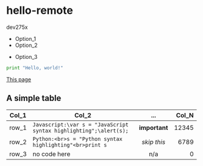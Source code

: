 # hello-remote
dev275x

* Option_1
* Option_2
- Option_3

```python
print "Hello, world!"
```

[This page](https://github.com/andrewha/hello-remote/blob/master/README.md)

A simple table
---

| Col_1 | Col_2 | ... | Col_N |
| --- | --- | :---: | ---: |
| row_1 | `Javascript:\var s = "JavaScript syntax highlighting";\alert(s);` | **important** | 12345 |
| row_2 | `Python:<br>s = "Python syntax highlighting"<br>print s` | _skip this_ | 6789 |
| row_3 | no code here | n/a | 0 |


